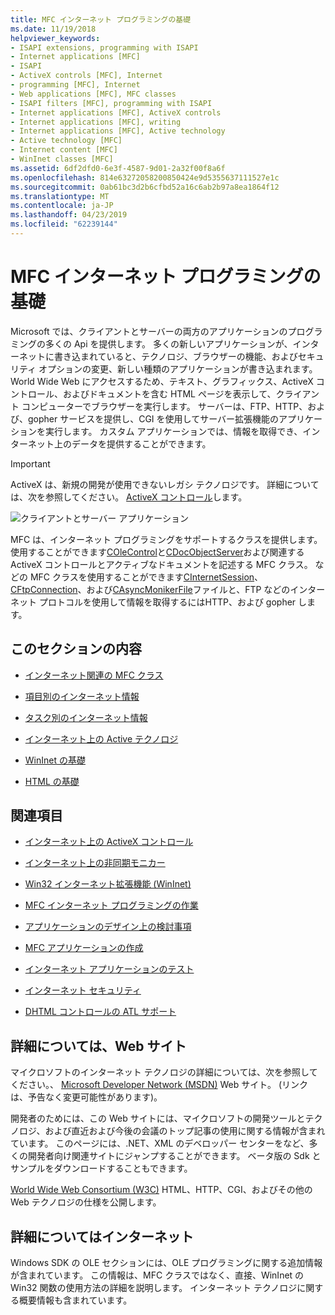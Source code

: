 ```yaml
---
title: MFC インターネット プログラミングの基礎
ms.date: 11/19/2018
helpviewer_keywords:
- ISAPI extensions, programming with ISAPI
- Internet applications [MFC]
- ISAPI
- ActiveX controls [MFC], Internet
- programming [MFC], Internet
- Web applications [MFC], MFC classes
- ISAPI filters [MFC], programming with ISAPI
- Internet applications [MFC], ActiveX controls
- Internet applications [MFC], writing
- Internet applications [MFC], Active technology
- Active technology [MFC]
- Internet content [MFC]
- WinInet classes [MFC]
ms.assetid: 6df2dfd0-6e3f-4587-9d01-2a32f00f8a6f
ms.openlocfilehash: 814e63272058200850424e9d5355637111527e1c
ms.sourcegitcommit: 0ab61bc3d2b6cfbd52a16c6ab2b97a8ea1864f12
ms.translationtype: MT
ms.contentlocale: ja-JP
ms.lasthandoff: 04/23/2019
ms.locfileid: "62239144"
---
```

# <a name="mfc-internet-programming-basics"></a>MFC インターネット プログラミングの基礎

Microsoft では、クライアントとサーバーの両方のアプリケーションのプログラミングの多くの Api を提供します。 多くの新しいアプリケーションが、インターネットに書き込まれていると、テクノロジ、ブラウザーの機能、およびセキュリティ オプションの変更、新しい種類のアプリケーションが書き込まれます。 World Wide Web にアクセスするため、テキスト、グラフィックス、ActiveX コントロール、およびドキュメントを含む HTML ページを表示して、クライアント コンピューターでブラウザーを実行します。 サーバーは、FTP、HTTP、および、gopher サービスを提供し、CGI を使用してサーバー拡張機能のアプリケーションを実行します。 カスタム アプリケーションでは、情報を取得でき、インターネット上のデータを提供することができます。

>[!IMPORTANT]
> ActiveX は、新規の開発が使用できないレガシ テクノロジです。 詳細については、次を参照してください。 [ActiveX コントロール](activex-controls.md)します。

![クライアントとサーバー アプリケーション](../mfc/media/vc38bq1.gif "クライアントおよびサーバー アプリケーション")

MFC は、インターネット プログラミングをサポートするクラスを提供します。 使用することができます[COleControl](../mfc/reference/colecontrol-class.md)と[CDocObjectServer](../mfc/reference/cdocobjectserver-class.md)および関連する ActiveX コントロールとアクティブなドキュメントを記述する MFC クラス。 などの MFC クラスを使用することができます[CInternetSession](../mfc/reference/cinternetsession-class.md)、 [CFtpConnection](../mfc/reference/cftpconnection-class.md)、および[CAsyncMonikerFile](../mfc/reference/casyncmonikerfile-class.md)ファイルと、FTP などのインターネット プロトコルを使用して情報を取得するにはHTTP、および gopher します。

## <a name="in-this-section"></a>このセクションの内容

- [インターネット関連の MFC クラス](../mfc/internet-related-mfc-classes.md)

- [項目別のインターネット情報](../mfc/internet-information-by-topic.md)

- [タスク別のインターネット情報](../mfc/internet-information-by-task.md)

- [インターネット上の Active テクノロジ](../mfc/active-technology-on-the-internet.md)

- [WinInet の基礎](../mfc/wininet-basics.md)

- [HTML の基礎](../mfc/html-basics.md)

## <a name="related-sections"></a>関連項目

- [インターネット上の ActiveX コントロール](../mfc/activex-controls-on-the-internet.md)

- [インターネット上の非同期モニカー](../mfc/asynchronous-monikers-on-the-internet.md)

- [Win32 インターネット拡張機能 (WinInet)](../mfc/win32-internet-extensions-wininet.md)

- [MFC インターネット プログラミングの作業](../mfc/mfc-internet-programming-tasks.md)

- [アプリケーションのデザイン上の検討事項](../mfc/application-design-choices.md)

- [MFC アプリケーションの作成](../mfc/writing-mfc-applications.md)

- [インターネット アプリケーションのテスト](../mfc/testing-internet-applications.md)

- [インターネット セキュリティ](../mfc/internet-security-cpp.md)

- [DHTML コントロールの ATL サポート](../atl/atl-support-for-dhtml-controls.md)

##  <a name="_core_web_sites_for_more_information"></a> 詳細については、Web サイト

マイクロソフトのインターネット テクノロジの詳細については、次を参照してください。、 [Microsoft Developer Network (MSDN)](http://go.microsoft.com/fwlink/p/?linkid=56322) Web サイト。 (リンクは、予告なく変更可能性があります)。

開発者のためには、この Web サイトには、マイクロソフトの開発ツールとテクノロジ、および直近および今後の会議のトップ記事の使用に関する情報が含まれています。 このページには、.NET、XML のデベロッパー センターをなど、多くの開発者向け関連サイトにジャンプすることができます。 ベータ版の Sdk とサンプルをダウンロードすることもできます。

[World Wide Web Consortium (W3C)](http://go.microsoft.com/fwlink/p/?linkid=37125) HTML、HTTP、CGI、およびその他の Web テクノロジの仕様を公開します。

##  <a name="_core_more_internet_help"></a> 詳細についてはインターネット

Windows SDK の OLE セクションには、OLE プログラミングに関する追加情報が含まれています。 この情報は、MFC クラスではなく、直接、WinInet の Win32 関数の使用方法の詳細を説明します。 インターネット テクノロジに関する概要情報も含まれています。
